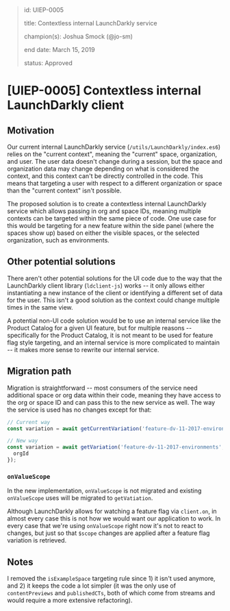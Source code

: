 > id: UIEP-0005
>
> title: Contextless internal LaunchDarkly service
>
> champion(s): Joshua Smock (@jo-sm)
>
> end date: March 15, 2019
>
> status: Approved

# [UIEP-0005] Contextless internal LaunchDarkly client

## Motivation

Our current internal LaunchDarkly service (`/utils/LaunchDarkly/index.es6`) relies on the "current context", meaning the "current" space, organization, and user. The user data doesn't change during a session, but the space and organization data may change depending on what is considered the context, and this context can't be directly controlled in the code. This means that targeting a user with respect to a different organization or space than the "current context" isn't possible.

The proposed solution is to create a contextless internal LaunchDarkly service which allows passing in org and space IDs, meaning multiple contexts can be targeted within the same piece of code. One use case for this would be targeting for a new feature within the side panel (where the spaces show up) based on either the visible spaces, or the selected organization, such as environments.

## Other potential solutions

There aren't other potential solutions for the UI code due to the way that the LaunchDarkly client library (`ldclient-js`) works -- it only allows either instantiating a new instance of the client or identifying a different set of data for the user. This isn't a good solution as the context could change multiple times in the same view.

A potential non-UI code solution would be to use an internal service like the Product Catalog for a given UI feature, but for multiple reasons -- specifically for the Product Catalog, it is not meant to be used for feature flag style targeting, and an internal service is more complicated to maintain -- it makes more sense to rewrite our internal service.

## Migration path

Migration is straightforward -- most consumers of the service need additional space or org data within their code, meaning they have access to the org or space ID and can pass this to the new service as well. The way the service is used has no changes except for that:

```js
// Current way
const variation = await getCurrentVariation('feature-dv-11-2017-environments');

// New way
const variation = await getVariation('feature-dv-11-2017-environments', {
  orgId
});
```

### `onValueScope`

In the new implementation, `onValueScope` is not migrated and existing `onValueScope` uses will be migrated to `getVatiation`.

Although LaunchDarkly allows for watching a feature flag via `client.on`, in almost every case this is not how we would want our application to work. In every case that we're using `onValueScope` right now it's not to react to changes, but just so that `$scope` changes are applied after a feature flag variation is retrieved.

## Notes

I removed the `isExampleSpace` targeting rule since 1) it isn't used anymore, and 2) it keeps the code a lot simpler (it was the only use of `contentPreviews` and `publishedCTs`, both of which come from streams and would require a more extensive refactoring).
